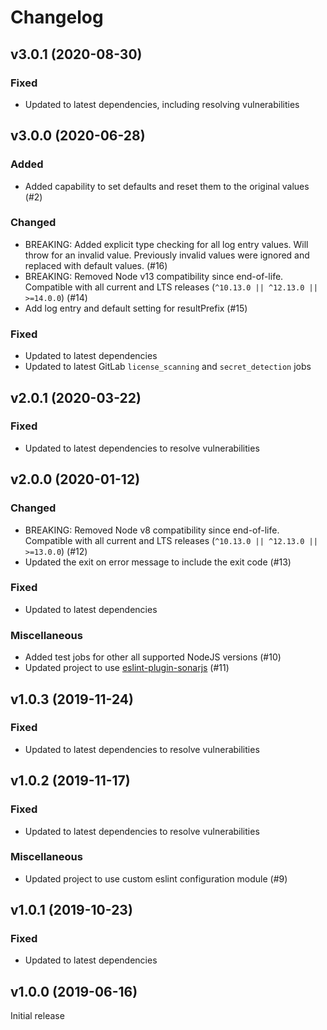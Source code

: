 # Changelog

## v3.0.1 (2020-08-30)

### Fixed

- Updated to latest dependencies, including resolving vulnerabilities

## v3.0.0 (2020-06-28)

### Added

- Added capability to set defaults and reset them to the original values (#2)

### Changed

- BREAKING: Added explicit type checking for all log entry values.  Will throw for an invalid value.  Previously invalid values were ignored and replaced with default values. (#16)
- BREAKING: Removed Node v13 compatibility since end-of-life. Compatible with all current and LTS releases (`^10.13.0 || ^12.13.0 || >=14.0.0`) (#14)
- Add log entry and default setting for resultPrefix (#15)

### Fixed

- Updated to latest dependencies
- Updated to latest GitLab `license_scanning` and `secret_detection` jobs

## v2.0.1 (2020-03-22)

### Fixed

- Updated to latest dependencies to resolve vulnerabilities

## v2.0.0 (2020-01-12)

### Changed

- BREAKING: Removed Node v8 compatibility since end-of-life. Compatible with all current and LTS releases (`^10.13.0 || ^12.13.0 || >=13.0.0`) (#12)
- Updated the exit on error message to include the exit code (#13)

### Fixed

- Updated to latest dependencies

### Miscellaneous

- Added test jobs for other all supported NodeJS versions (#10)
- Updated project to use [eslint-plugin-sonarjs](https://www.npmjs.com/package/eslint-plugin-sonarjs) (#11)

## v1.0.3 (2019-11-24)

### Fixed

- Updated to latest dependencies to resolve vulnerabilities

## v1.0.2 (2019-11-17)

### Fixed

- Updated to latest dependencies to resolve vulnerabilities

### Miscellaneous

- Updated project to use custom eslint configuration module (#9)

## v1.0.1 (2019-10-23)

### Fixed

- Updated to latest dependencies

## v1.0.0 (2019-06-16)

Initial release
